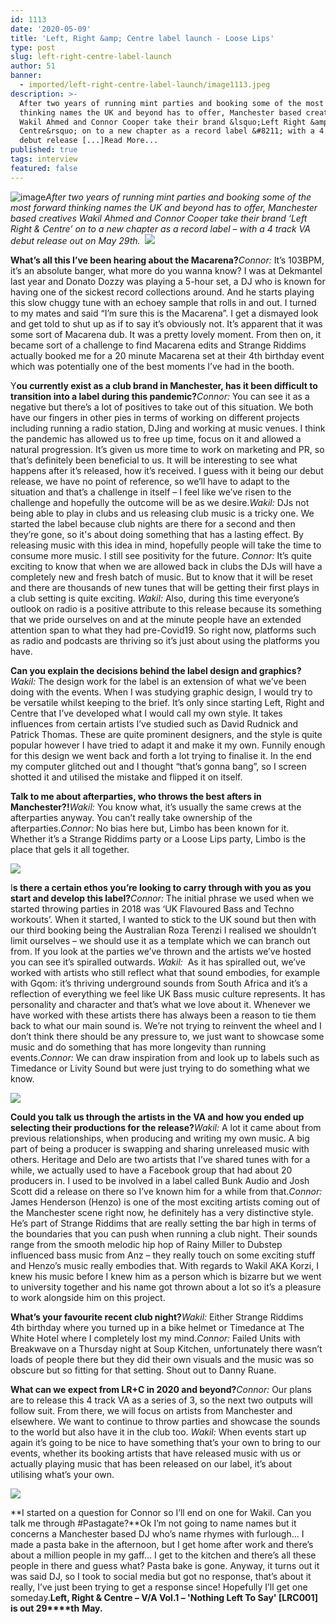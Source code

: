 ```yaml
---
id: 1113
date: '2020-05-09'
title: 'Left, Right &amp; Centre label launch - Loose Lips'
type: post
slug: left-right-centre-label-launch
author: 51
banner:
  - imported/left-right-centre-label-launch/image1113.jpeg
description: >-
  After two years of running mint parties and booking some of the most forward
  thinking names the UK and beyond has to offer, Manchester based creatives
  Wakil Ahmed and Connor Cooper take their brand &lsquo;Left Right &amp;
  Centre&rsquo; on to a new chapter as a record label &#8211; with a 4 track VA
  debut release [...]Read More...
published: true
tags: interview
featured: false
---
```

![image](../imported/left-right-centre-label-launch/image1113.jpeg)_After two years of running mint parties and booking some of the most forward thinking names the UK and beyond has to offer, Manchester based creatives Wakil Ahmed and Connor Cooper take their brand ‘Left Right & Centre’ on to a new chapter as a record label – with a 4 track VA debut release out on May 29th._  ![](/wp-content/uploads/live/img/wysiwyg/5eb7ff2379c7e.png)

**What’s all this I’ve been hearing about the Macarena?**_Connor:_ It’s 103BPM, it’s an absolute banger, what more do you wanna know? I was at Dekmantel last year and Donato Dozzy was playing a 5-hour set, a DJ who is known for having one of the sickest record collections around. And he starts playing this slow chuggy tune with an echoey sample that rolls in and out. I turned to my mates and said “I’m sure this is the Macarena”. I get a dismayed look and get told to shut up as if to say it’s obviously not. It’s apparent that it was some sort of Macarena dub. It was a pretty lovely moment. From then on, it became sort of a challenge to find Macarena edits and Strange Riddims actually booked me for a 20 minute Macarena set at their 4th birthday event which was potentially one of the best moments I’ve had in the booth.

Y**ou currently exist as a club brand in Manchester, has it been difficult to transition into a label during this pandemic?**_Connor:_ You can see it as a negative but there’s a lot of positives to take out of this situation. We both have our fingers in other pies in terms of working on different projects including running a radio station, DJing and working at music venues. I think the pandemic has allowed us to free up time, focus on it and allowed a natural progression. It’s given us more time to work on marketing and PR, so that’s definitely been beneficial to us. It will be interesting to see what happens after it’s released, how it’s received. I guess with it being our debut release, we have no point of reference, so we’ll have to adapt to the situation and that’s a challenge in itself – I feel like we’ve risen to the challenge and hopefully the outcome will be as we desire._Wakil:_ DJs not being able to play in clubs and us releasing club music is a tricky one. We started the label because club nights are there for a second and then they’re gone, so it's about doing something that has a lasting effect. By releasing music with this idea in mind, hopefully people will take the time to consume more music. I still see positivity for the future. _Connor:_ It’s quite exciting to know that when we are allowed back in clubs the DJs will have a completely new and fresh batch of music. But to know that it will be reset and there are thousands of new tunes that will be getting their first plays in a club setting is quite exciting. _Wakil:_ Also, during this time everyone’s outlook on radio is a positive attribute to this release because its something that we pride ourselves on and at the minute people have an extended attention span to what they had pre-Covid19. So right now, platforms such as radio and podcasts are thriving so it’s just about using the platforms you have.

**Can you explain the decisions behind the label design and graphics?**_Wakil:_ The design work for the label is an extension of what we’ve been doing with the events. When I was studying graphic design, I would try to be versatile whilst keeping to the brief. It’s only since starting Left, Right and Centre that I’ve developed what I would call my own style. It takes influences from certain artists I’ve studied such as David Rudnick and Patrick Thomas. These are quite prominent designers, and the style is quite popular however I have tried to adapt it and make it my own. Funnily enough for this design we went back and forth a lot trying to finalise it. In the end my computer glitched out and I thought “that’s gonna bang”, so I screen shotted it and utilised the mistake and flipped it on itself. 

**Talk to me about afterparties, who throws the best afters in Manchester?!**_Wakil:_ You know what, it’s usually the same crews at the afterparties anyway. You can’t really take ownership of the afterparties._Connor:_ No bias here but, Limbo has been known for it. Whether it’s a Strange Riddims party or a Loose Lips party, Limbo is the place that gels it all together.

![](/wp-content/uploads/live/img/wysiwyg/5eb7ff4da04f6.jpg)

I**s there a certain ethos you’re looking to carry through with you as you start and develop this label?**_Connor:_ The initial phrase we used when we started throwing parties in 2018 was ‘UK Flavoured Bass and Techno workouts’. When it started, I wanted to stick to the UK sound but then with our third booking being the Australian Roza Terenzi I realised we shouldn’t limit ourselves – we should use it as a template which we can branch out from. If you look at the parties we’ve thrown and the artists we’ve hosted you can see it’s spiralled outwards. _Wakil:_  As it has spiralled out, we’ve worked with artists who still reflect what that sound embodies, for example with Gqom: it’s thriving underground sounds from South Africa and it’s a reflection of everything we feel like UK Bass music culture represents. It has personality and character and that’s what we love about it. Whenever we have worked with these artists there has always been a reason to tie them back to what our main sound is. We’re not trying to reinvent the wheel and I don’t think there should be any pressure to, we just want to showcase some music and do something that has more longevity than running events._Connor:_ We can draw inspiration from and look up to labels such as Timedance or Livity Sound but were just trying to do something what we know.

![](/wp-content/uploads/live/img/wysiwyg/5eb7ff5e4cc5f.jpg)

**Could you talk us through the artists in the VA and how you ended up selecting their productions for the release?**_Wakil:_ A lot it came about from previous relationships, when producing and writing my own music. A big part of being a producer is swapping and sharing unreleased music with others. Heritage and Delo are two artists that I’ve shared tunes with for a while, we actually used to have a Facebook group that had about 20 producers in. I used to be involved in a label called Bunk Audio and Josh Scott did a release on there so I’ve known him for a while from that._Connor:_ James Henderson (Henzo) is one of the most exciting artists coming out of the Manchester scene right now, he definitely has a very distinctive style. He’s part of Strange Riddims that are really setting the bar high in terms of the boundaries that you can push when running a club night. Their sounds range from the smooth melodic hip hop of Rainy Miller to Dubstep influenced bass music from Anz – they really touch on some exciting stuff and Henzo’s music really embodies that. With regards to Wakil AKA Korzi, I knew his music before I knew him as a person which is bizarre but we went to university together and his name got thrown about a lot so it’s a pleasure to work alongside him on this project.

**What’s your favourite recent club night?**_Wakil:_ Either Strange Riddims 4th birthday where you turned up in a bike helmet or Timedance at The White Hotel where I completely lost my mind._Connor:_ Failed Units with Breakwave on a Thursday night at Soup Kitchen, unfortunately there wasn’t loads of people there but they did their own visuals and the music was so obscure but so fitting for that setting. Shout out to Danny Ruane. 

**What can we expect from LR+C in 2020 and beyond?**_Connor:_ Our plans are to release this 4 track VA as a series of 3, so the next two outputs will follow suit. From there, we will focus on artists from Manchester and elsewhere. We want to continue to throw parties and showcase the sounds to the world but also have it in the club too. _Wakil:_ When events start up again it’s going to be nice to have something that’s your own to bring to our events, whether its booking artists that have released music with us or actually playing music that has been released on our label, it’s about utilising what’s your own.

![](/wp-content/uploads/live/img/wysiwyg/5eb7ff728c733.jpg)

**I started on a question for Connor so I’ll end on one for Wakil. Can you talk me through #Pastagate?**Ok I’m not going to name names but it concerns a Manchester based DJ who’s name rhymes with furlough… I made a pasta bake in the afternoon, but I get home after work and there’s about a million people in my gaff… I get to the kitchen and there’s all these people in there and guess what? Pasta bake is gone. Anyway, it turns out it was said DJ, so I took to social media but got no response, that’s about it really, I’ve just been trying to get a response since! Hopefully I’ll get one someday.**Left, Right & Centre – V/A Vol.1 – 'Nothing Left To Say' \[LRC001\] is out 29****th** **May.**